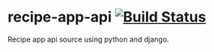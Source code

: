 # recipe-app-api  [![Build Status](https://travis-ci.com/illiaZadorozhnyi/recipe-app-api.svg?branch=master)](https://travis-ci.com/illiaZadorozhnyi/recipe-app-api)
Recipe app api source using python and django.
